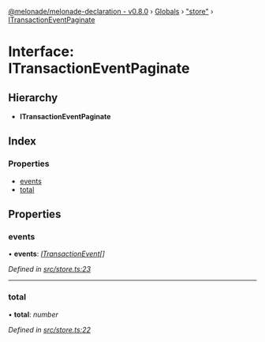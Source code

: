 [@melonade/melonade-declaration - v0.8.0](../README.md) › [Globals](../globals.md) › ["store"](../modules/_store_.md) › [ITransactionEventPaginate](_store_.itransactioneventpaginate.md)

# Interface: ITransactionEventPaginate

## Hierarchy

* **ITransactionEventPaginate**

## Index

### Properties

* [events](_store_.itransactioneventpaginate.md#events)
* [total](_store_.itransactioneventpaginate.md#total)

## Properties

###  events

• **events**: *[ITransactionEvent](_event_.itransactionevent.md)[]*

*Defined in [src/store.ts:23](https://github.com/devit-tel/melonade-declaration/blob/eb487fd/src/store.ts#L23)*

___

###  total

• **total**: *number*

*Defined in [src/store.ts:22](https://github.com/devit-tel/melonade-declaration/blob/eb487fd/src/store.ts#L22)*
